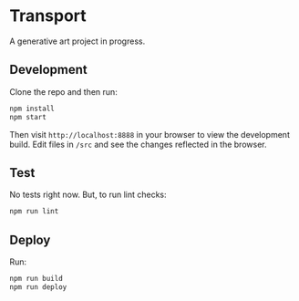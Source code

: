 # Transport

A generative art project in progress.

## Development

Clone the repo and then run:

```bash
npm install
npm start
```

Then visit `http://localhost:8888` in your browser to view the development 
build. Edit files in `/src` and see the changes reflected in the browser.

## Test

No tests right now. But, to run lint checks:

```bash
npm run lint
```

## Deploy

Run:

```bash
npm run build
npm run deploy
```
